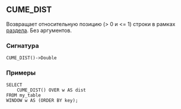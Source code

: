 ## CUME_DIST

Возвращает относительную позицию (> 0 и <= 1) строки в рамках [раздела](../../../syntax/window.md#partition). Без аргументов.

### Сигнатура
```
CUME_DIST()->Double
```

### Примеры

``` yql
SELECT
    CUME_DIST() OVER w AS dist
FROM my_table
WINDOW w AS (ORDER BY key);
```

